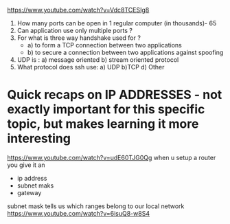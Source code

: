 https://www.youtube.com/watch?v=Vdc8TCESIg8

1. How many ports can be open in 1 regular computer (in thousands)- 65
2. Can application use only multiple ports ?     
3. For what is three way handshake used for ?  
     + a) to form a TCP connection between two applications
     + b) to secure a connection between two applications against spoofing
4. UDP is : a) message oriented b) stream oriented protocol
5. What protocol does ssh use: a) UDP b)TCP d) Other


# Quick recaps on IP ADDRESSES - not exactly important for this specific topic, but makes learning it more interesting

https://www.youtube.com/watch?v=udE60TJG0Qg
when u setup a router you give it an
+ ip address
+ subnet maks
+ gateway

subnet mask tells us which ranges  belong to our local network
https://www.youtube.com/watch?v=6isuQ8-w8S4
